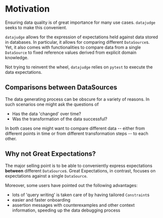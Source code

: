 # Motivation

Ensuring data quality is of great importance for many use cases. ``datajudge`` seeks to make this convenient.

``datajudge`` allows for the expression of expectations held against data stored in databases. In particular, it allows for comparing different ``DataSource``s. Yet, it also comes with functionalities to compare data from a single ``DataSource`` to fixed reference values derived from explicit domain knowledge.

Not trying to reinvent the wheel, ``datajudge`` relies on ``pytest`` to execute the data expectations.

## Comparisons between DataSources

The data generating process can be obscure for a variety of reasons. In such scenarios one might ask the questions of

- Has the data 'changed' over time?
- Was the transformation of the data successful?

In both cases one might want to compare different data -- either from different points in time or from different transformation steps -- to each other.

## Why not Great Expectations?

The major selling point is to be able to conveniently express expectations **between** different ``DataSource``s. Great Expectations, in contrast, focuses on expectations against a single ``DataSource``.

Moreover, some users have pointed out the following advantages:

- lots of 'query writing' is taken care of by having tailored ``Constraint``s
- easier and faster onboarding
- assertion messages with counterexamples and other context information, speeding up the data debugging process
